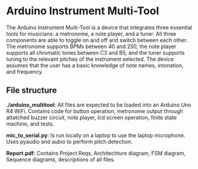 # Arduino Instrument Multi-Tool

The Arduino Instrument Multi-Tool is a device that integrates three essential tools for
musicians: a metronome, a note player, and a tuner. All three components are able to toggle on
and off and switch between each other. The metronome supports BPMs between 40 and 250,
the note player supports all chromatic tones between C3 and B5, and the tuner supports tuning
to the relevant pitches of the instrument selected. The device assumes that the user has a basic
knowledge of note names, intonation, and frequency.

## File structure

**./arduino_multitool**: All files are expected to be loaded into an Arduino Uno R4 WiFi. Contains code for button operation, metronome output through attatched buzzer circuit, note player, lcd screen operation, finite state machine, and tests. 

**mic_to_serial.py**: Is run locally on a laptop to use the laptop microphone. Uses pyaudio and aubio to perform pitch detection. 

**Report.pdf**: Contains Project Reqs, Architechture diagram, FSM diagram, Sequence diagrams, descriptions of all files. 

